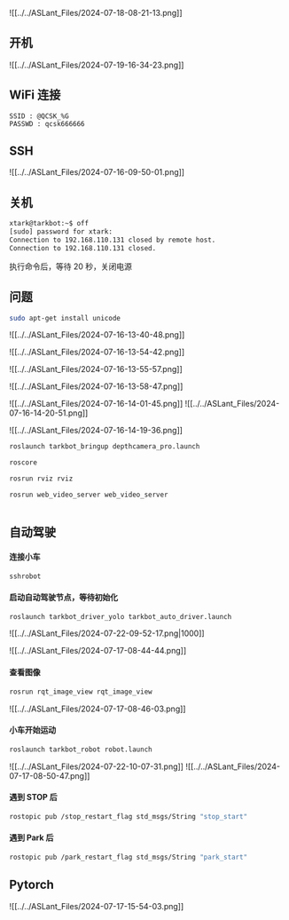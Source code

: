 ![[../../ASLant_Files/2024-07-18-08-21-13.png]]
## 开机
![[../../ASLant_Files/2024-07-19-16-34-23.png]]
## WiFi 连接
```text
SSID : @QCSK_%G
PASSWD : qcsk666666
```
## SSH
![[../../ASLant_Files/2024-07-16-09-50-01.png]]

## 关机

```sh
xtark@tarkbot:~$ off
[sudo] password for xtark:
Connection to 192.168.110.131 closed by remote host.
Connection to 192.168.110.131 closed.
```
执行命令后，等待 20 秒，关闭电源
## 问题

```sh
sudo apt-get install unicode
```


![[../../ASLant_Files/2024-07-16-13-40-48.png]]


![[../../ASLant_Files/2024-07-16-13-54-42.png]]

![[../../ASLant_Files/2024-07-16-13-55-57.png]]

![[../../ASLant_Files/2024-07-16-13-58-47.png]]

![[../../ASLant_Files/2024-07-16-14-01-45.png]]
![[../../ASLant_Files/2024-07-16-14-20-51.png]]

![[../../ASLant_Files/2024-07-16-14-19-36.png]]







```sh
roslaunch tarkbot_bringup depthcamera_pro.launch
```

```sh
roscore
```

```sh
rosrun rviz rviz
```

```sh
rosrun web_video_server web_video_server
```

```sh

```






## 自动驾驶
#### 连接小车

```sh
sshrobot
```

#### 启动自动驾驶节点，等待初始化

```sh
roslaunch tarkbot_driver_yolo tarkbot_auto_driver.launch
```

![[../../ASLant_Files/2024-07-22-09-52-17.png|1000]]

![[../../ASLant_Files/2024-07-17-08-44-44.png]]

#### 查看图像
```sh
rosrun rqt_image_view rqt_image_view
```

![[../../ASLant_Files/2024-07-17-08-46-03.png]]

#### 小车开始运动
```sh
roslaunch tarkbot_robot robot.launch
```
![[../../ASLant_Files/2024-07-22-10-07-31.png]]
![[../../ASLant_Files/2024-07-17-08-50-47.png]]

#### 遇到 STOP 后
```sh
rostopic pub /stop_restart_flag std_msgs/String "stop_start"
```
#### 遇到 Park 后
```sh
rostopic pub /park_restart_flag std_msgs/String "park_start"
```

## Pytorch
![[../../ASLant_Files/2024-07-17-15-54-03.png]]